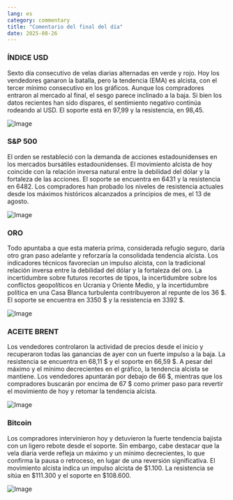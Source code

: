 ```yaml
---
lang: es
category: commentary
title: "Comentario del final del día"
date: 2025-08-26
---
```


### ÍNDICE USD

Sexto día consecutivo de velas diarias alternadas en verde y rojo. Hoy los vendedores ganaron la batalla, pero la tendencia (EMA) es alcista, con el tercer mínimo consecutivo en los gráficos. Aunque los compradores entraron al mercado al final, el sesgo parece inclinado a la baja. Si bien los datos recientes han sido dispares, el sentimiento negativo continúa rodeando al USD. El soporte está en 97,99 y la resistencia, en 98,45.

![Image](https://markleighedu.github.io/img/Aug-2025/26-Aug-2025/usdindex.jpg)

### S&P 500

El orden se restableció con la demanda de acciones estadounidenses en los mercados bursátiles estadounidenses. El movimiento alcista de hoy coincide con la relación inversa natural entre la debilidad del dólar y la fortaleza de las acciones. El soporte se encuentra en 6431 y la resistencia en 6482. Los compradores han probado los niveles de resistencia actuales desde los máximos históricos alcanzados a principios de mes, el 13 de agosto.

![Image](https://markleighedu.github.io/img/Aug-2025/26-Aug-2025/sp500.jpg)

### ORO

Todo apuntaba a que esta materia prima, considerada refugio seguro, daría otro gran paso adelante y reforzaría la consolidada tendencia alcista. Los indicadores técnicos favorecían un impulso alcista, con la tradicional relación inversa entre la debilidad del dólar y la fortaleza del oro. La incertidumbre sobre futuros recortes de tipos, la incertidumbre sobre los conflictos geopolíticos en Ucrania y Oriente Medio, y la incertidumbre política en una Casa Blanca turbulenta contribuyeron al repunte de los 36 $. El soporte se encuentra en 3350 $ y la resistencia en 3392 $.

![Image](https://markleighedu.github.io/img/Aug-2025/26-Aug-2025/gold.jpg)

### ACEITE BRENT

Los vendedores controlaron la actividad de precios desde el inicio y recuperaron todas las ganancias de ayer con un fuerte impulso a la baja. La resistencia se encuentra en 68,11 $ y el soporte en 66,59 $. A pesar del máximo y el mínimo decrecientes en el gráfico, la tendencia alcista se mantiene. Los vendedores apuntarán por debajo de 66 $, mientras que los compradores buscarán por encima de 67 $ como primer paso para revertir el movimiento de hoy y retomar la tendencia alcista.

![Image](https://markleighedu.github.io/img/Aug-2025/26-Aug-2025/brentoil.jpg)

### Bitcoin

Los compradores intervinieron hoy y detuvieron la fuerte tendencia bajista con un ligero rebote desde el soporte. Sin embargo, cabe destacar que la vela diaria verde refleja un máximo y un mínimo decrecientes, lo que confirma la pausa o retroceso, en lugar de una reversión significativa. El movimiento alcista indica un impulso alcista de $1.100. La resistencia se sitúa en $111.300 y el soporte en $108.600.

![Image](https://markleighedu.github.io/img/Aug-2025/26-Aug-2025/bitcoin.jpg)

